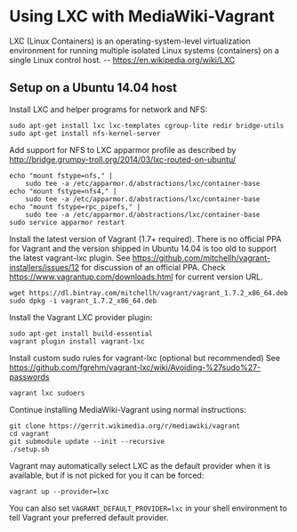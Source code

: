 Using LXC with MediaWiki-Vagrant
================================

LXC (Linux Containers) is an operating-system-level virtualization environment
for running multiple isolated Linux systems (containers) on a single Linux
control host. -- https://en.wikipedia.org/wiki/LXC


Setup on a Ubuntu 14.04 host
----------------------------

Install LXC and helper programs for network and NFS:

    sudo apt-get install lxc lxc-templates cgroup-lite redir bridge-utils
    sudo apt-get install nfs-kernel-server

Add support for NFS to LXC apparmor profile
as described by http://bridge.grumpy-troll.org/2014/03/lxc-routed-on-ubuntu/

    echo "mount fstype=nfs," |
        sudo tee -a /etc/apparmor.d/abstractions/lxc/container-base
    echo "mount fstype=nfs4," |
        sudo tee -a /etc/apparmor.d/abstractions/lxc/container-base
    echo "mount fstype=rpc_pipefs," |
        sudo tee -a /etc/apparmor.d/abstractions/lxc/container-base
    sudo service apparmor restart

Install the latest version of Vagrant (1.7+ required).
There is no official PPA for Vagrant and the version shipped in Ubuntu 14.04
is too old to support the latest vagrant-lxc plugin. See
https://github.com/mitchellh/vagrant-installers/issues/12 for discussion of an
official PPA.
Check https://www.vagrantup.com/downloads.html for current version URL.

    wget https://dl.bintray.com/mitchellh/vagrant/vagrant_1.7.2_x86_64.deb
    sudo dpkg -i vagrant_1.7.2_x86_64.deb

Install the Vagrant LXC provider plugin:

    sudo apt-get install build-essential
    vagrant plugin install vagrant-lxc

Install custom sudo rules for vagrant-lxc (optional but recommended)
See https://github.com/fgrehm/vagrant-lxc/wiki/Avoiding-%27sudo%27-passwords

    vagrant lxc sudoers

Continue installing MediaWiki-Vagrant using normal instructions:

    git clone https://gerrit.wikimedia.org/r/mediawiki/vagrant
    cd vagrant
    git submodule update --init --recursive
    ./setup.sh

Vagrant may automatically select LXC as the default provider when it is
available, but if is not picked for you it can be forced:

    vagrant up --provider=lxc

You can also set `VAGRANT_DEFAULT_PROVIDER=lxc` in your shell environment to
tell Vagrant your preferred default provider.
